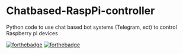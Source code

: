 # Chatbased-RaspPi-controller
Python code to use chat based bot systems (Telegram, ect) to control Raspberry pi devices

[![forthebadge](https://forthebadge.com/images/badges/made-with-python.svg)](https://forthebadge.com)
[![forthebadge](https://forthebadge.com/images/badges/contains-cat-gifs.svg)](https://forthebadge.com)


